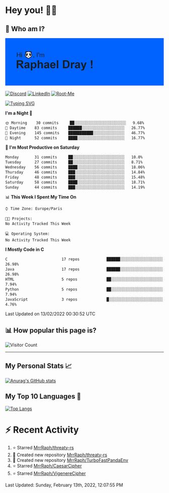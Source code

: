 # **Hey you! 👋🏼**

## **🔎 Who am I?**

<img src="https://github.com/MrrRaph/MrrRaph/blob/master/header.png?raw=true">

[![Discord](https://img.shields.io/badge/Discord-7289DA?style=for-the-badge&logo=discord&logoColor=white
)](https://discordapp.com/users/MrRaph#4214/)
[![LinkedIn](https://img.shields.io/badge/LinkedIn-0077B5?style=for-the-badge&logo=linkedin&logoColor=white)](https://www.linkedin.com/in/raphaeldray/)
[![Root-Me](https://img.shields.io/badge/dynamic/json?color=yellowgreen&label=Root-me%20Score&query=score&style=for-the-badge&url=https://raw.githubusercontent.com/MrrRaph/MrrRaph/master/root-me-stats.json&logoColor=white)](https://www.root-me.org/PandHacker)


[![Typing SVG](https://readme-typing-svg.herokuapp.com?font=glory&size=23&multiline=true&height=65&lines=CyberSecurity+Engineer+%F0%9F%92%BB;Freelance+Fullstack+Developer)](https://git.io/typing-svg)

<!--START_SECTION:waka-->
**I'm a Night 🦉** 

```text
🌞 Morning    30 commits     ██░░░░░░░░░░░░░░░░░░░░░░░   9.68% 
🌆 Daytime    83 commits     ██████░░░░░░░░░░░░░░░░░░░   26.77% 
🌃 Evening    145 commits    ███████████░░░░░░░░░░░░░░   46.77% 
🌙 Night      52 commits     ████░░░░░░░░░░░░░░░░░░░░░   16.77%

```
📅 **I'm Most Productive on Saturday** 

```text
Monday       31 commits     ██░░░░░░░░░░░░░░░░░░░░░░░   10.0% 
Tuesday      27 commits     ██░░░░░░░░░░░░░░░░░░░░░░░   8.71% 
Wednesday    56 commits     ████░░░░░░░░░░░░░░░░░░░░░   18.06% 
Thursday     46 commits     ███░░░░░░░░░░░░░░░░░░░░░░   14.84% 
Friday       48 commits     ███░░░░░░░░░░░░░░░░░░░░░░   15.48% 
Saturday     58 commits     ████░░░░░░░░░░░░░░░░░░░░░   18.71% 
Sunday       44 commits     ███░░░░░░░░░░░░░░░░░░░░░░   14.19%

```


📊 **This Week I Spent My Time On** 

```text
⌚︎ Time Zone: Europe/Paris

🐱‍💻 Projects: 
No Activity Tracked This Week

💻 Operating System: 
No Activity Tracked This Week

```

**I Mostly Code in C** 

```text
C                        17 repos            ██████░░░░░░░░░░░░░░░░░░░   26.98% 
Java                     17 repos            ██████░░░░░░░░░░░░░░░░░░░   26.98% 
HTML                     5 repos             ██░░░░░░░░░░░░░░░░░░░░░░░   7.94% 
Python                   5 repos             ██░░░░░░░░░░░░░░░░░░░░░░░   7.94% 
JavaScript               3 repos             █░░░░░░░░░░░░░░░░░░░░░░░░   4.76%

```



 Last Updated on 13/02/2022 00:30:52 UTC
<!--END_SECTION:waka-->

## **📊 How popular this page is?**

![Visitor Count](https://profile-counter.glitch.me/MrrRaph/count.svg)

---

## **My Personal Stats 📈**

[![Anurag's GitHub stats](https://github-readme-stats.vercel.app/api?username=mrrraph&count_private=true&show_icons=true&title_color=fff&text_color=fff&bg_color=30,36d1dc,904e95)](https://github.com/anuraghazra/github-readme-stats)

## **My Top 10 Languages 📣**

[![Top Langs](https://github-readme-stats.vercel.app/api/top-langs/?username=mrrraph&langs_count=10&layout=compact&hide=html,css&hide_title=true)](https://github.com/anuraghazra/github-readme-stats)


# **⚡ Recent Activity**

<!--RECENT_ACTIVITY:start-->
1. ⭐ Starred [MrrRaph/threaty-rs](https://github.com/MrrRaph/threaty-rs)
2. 📔 Created new repository [MrrRaph/threaty-rs](https://github.com/MrrRaph/threaty-rs)
3. 📔 Created new repository [MrrRaph/TurboFastPandaEnv](https://github.com/MrrRaph/TurboFastPandaEnv)
4. ⭐ Starred [MrrRaph/CaesarCipher](https://github.com/MrrRaph/CaesarCipher)
5. ⭐ Starred [MrrRaph/VigenereCipher](https://github.com/MrrRaph/VigenereCipher)
<!--RECENT_ACTIVITY:end-->
<!--RECENT_ACTIVITY:last_update-->
Last Updated: Sunday, February 13th, 2022, 12:07:55 PM
<!--RECENT_ACTIVITY:last_update_end-->
